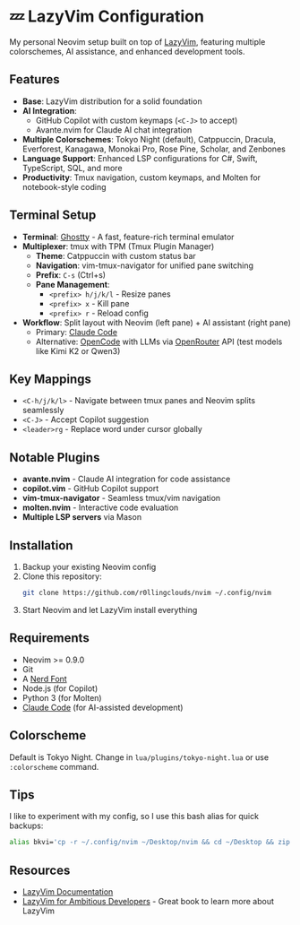 # 💤 LazyVim Configuration

My personal Neovim setup built on top of [LazyVim](https://www.lazyvim.org/), featuring multiple colorschemes, AI assistance, and enhanced development tools.

## Features

- **Base**: LazyVim distribution for a solid foundation
- **AI Integration**: 
  - GitHub Copilot with custom keymaps (`<C-J>` to accept)
  - Avante.nvim for Claude AI chat integration
- **Multiple Colorschemes**: Tokyo Night (default), Catppuccin, Dracula, Everforest, Kanagawa, Monokai Pro, Rose Pine, Scholar, and Zenbones
- **Language Support**: Enhanced LSP configurations for C#, Swift, TypeScript, SQL, and more
- **Productivity**: Tmux navigation, custom keymaps, and Molten for notebook-style coding

## Terminal Setup

- **Terminal**: [Ghostty](https://ghostty.org/) - A fast, feature-rich terminal emulator
- **Multiplexer**: tmux with TPM (Tmux Plugin Manager)
  - **Theme**: Catppuccin with custom status bar
  - **Navigation**: vim-tmux-navigator for unified pane switching
  - **Prefix**: `C-s` (Ctrl+s)
  - **Pane Management**: 
    - `<prefix> h/j/k/l` - Resize panes
    - `<prefix> x` - Kill pane
    - `<prefix> r` - Reload config
- **Workflow**: Split layout with Neovim (left pane) + AI assistant (right pane)
  - Primary: [Claude Code](https://docs.anthropic.com/en/docs/claude-code/overview)
  - Alternative: [OpenCode](https://opencode.ai) with LLMs via [OpenRouter](https://openrouter.ai) API (test models like Kimi K2 or Qwen3)

## Key Mappings

- `<C-h/j/k/l>` - Navigate between tmux panes and Neovim splits seamlessly
- `<C-J>` - Accept Copilot suggestion
- `<leader>rg` - Replace word under cursor globally

## Notable Plugins

- **avante.nvim** - Claude AI integration for code assistance
- **copilot.vim** - GitHub Copilot support
- **vim-tmux-navigator** - Seamless tmux/vim navigation
- **molten.nvim** - Interactive code evaluation
- **Multiple LSP servers** via Mason

## Installation

1. Backup your existing Neovim config
2. Clone this repository:
   ```bash
   git clone https://github.com/r0llingclouds/nvim ~/.config/nvim
   ```
3. Start Neovim and let LazyVim install everything

## Requirements

- Neovim >= 0.9.0
- Git
- A [Nerd Font](https://www.nerdfonts.com/)
- Node.js (for Copilot)
- Python 3 (for Molten)
- [Claude Code](https://docs.anthropic.com/en/docs/claude-code/overview) (for AI-assisted development)

## Colorscheme

Default is Tokyo Night. Change in `lua/plugins/tokyo-night.lua` or use `:colorscheme` command.

## Tips

I like to experiment with my config, so I use this bash alias for quick backups:
```bash
alias bkvi='cp -r ~/.config/nvim ~/Desktop/nvim && cd ~/Desktop && zip -r nvim.zip nvim && rm -rf nvim && cd - > /dev/null && echo "✅ neovim back up 📦"'
```

## Resources

- [LazyVim Documentation](https://www.lazyvim.org/)
- [LazyVim for Ambitious Developers](https://lazyvim-ambitious-devs.phillips.codes/) - Great book to learn more about LazyVim
